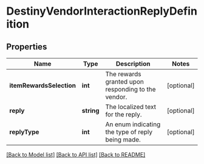 # DestinyVendorInteractionReplyDefinition

## Properties
Name | Type | Description | Notes
------------ | ------------- | ------------- | -------------
**itemRewardsSelection** | **int** | The rewards granted upon responding to the vendor. | [optional] 
**reply** | **string** | The localized text for the reply. | [optional] 
**replyType** | **int** | An enum indicating the type of reply being made. | [optional] 

[[Back to Model list]](../README.md#documentation-for-models) [[Back to API list]](../README.md#documentation-for-api-endpoints) [[Back to README]](../README.md)


